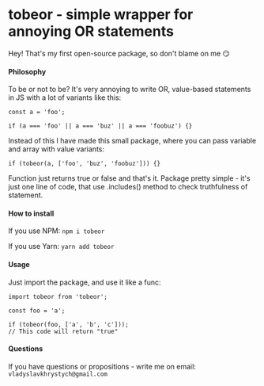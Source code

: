 # tobeor - simple wrapper for annoying OR statements

Hey! That's my first open-source package, so don't blame on me 😏

#### Philosophy

To be or not to be?
It's very annoying to write OR, value-based statements in JS with a lot of variants like this:

```
const a = 'foo';

if (a === 'foo' || a === 'buz' || a === 'foobuz') {}
```

Instead of this I have made this small package, where you can pass variable and array with value variants:

```
if (tobeor(a, ['foo', 'buz', 'foobuz'])) {}
```

Function just returns true or false and that's it.
Package pretty simple - it's just one line of code, that use .includes() method to check truthfulness of statement.

#### How to install

If you use NPM: `npm i tobeor`

If you use Yarn: `yarn add tobeor`

#### Usage

Just import the package, and use it like a func:

```
import tobeor from 'tobeor';

const foo = 'a';

if (tobeor(foo, ['a', 'b', 'c']));
// This code will return "true"
```

#### Questions

If you have questions or propositions - write me on email: `vladyslavkhrystych@gmail.com`
